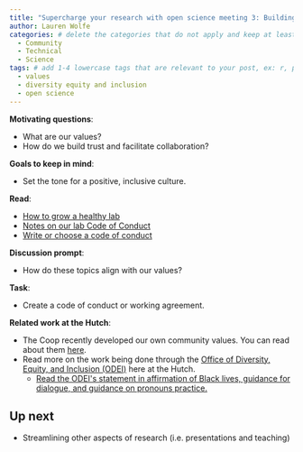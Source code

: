 ```yaml
---
title: "Supercharge your research with open science meeting 3: Building trust" 
author: Lauren Wolfe 
categories: # delete the categories that do not apply and keep at least one
  - Community
  - Technical
  - Science
tags: # add 1-4 lowercase tags that are relevant to your post, ex: r, python, genomics, workflows
  - values
  - diversity equity and inclusion
  - open science
---
```


**Motivating questions**: 
- What are our values? 
- How do we build trust and facilitate collaboration?

**Goals to keep in mind**:
- Set the tone for a positive, inclusive culture.

**Read**: 
- [How to grow a healthy lab](https://www.nature.com/articles/d41586-018-05142-9)
- [Notes on our lab Code of Conduct](http://ivory.idyll.org/blog/2016-notes-on-lab-coc.html)
- [Write or choose a code of conduct](https://mozilla.github.io/open-leadership-training-series/articles/building-communities-of-contributors/write-a-code-of-conduct/)

**Discussion prompt**: 
- How do these topics align with our values?

**Task**:
- Create a code of conduct or working agreement.

**Related work at the Hutch**:  
- The Coop recently developed our own community values. You can read about them [here](https://fredhutch.github.io/coop/community/coop-values/).
- Read more on the work being done through the [Office of Diversity, Equity, and Inclusion (ODEI)](https://www.fredhutch.org/en/about/about-the-hutch/office-of-diversity-equity-inclusion.html) here at the Hutch.
  - [Read the ODEI's statement in affirmation of Black lives, guidance for dialogue, and guidance on pronouns practice.](https://www.fredhutch.org/en/about/about-the-hutch/office-of-diversity-equity-inclusion/odei-statements-resources.html)

## Up next
- Streamlining other aspects of research (i.e. presentations and teaching)
